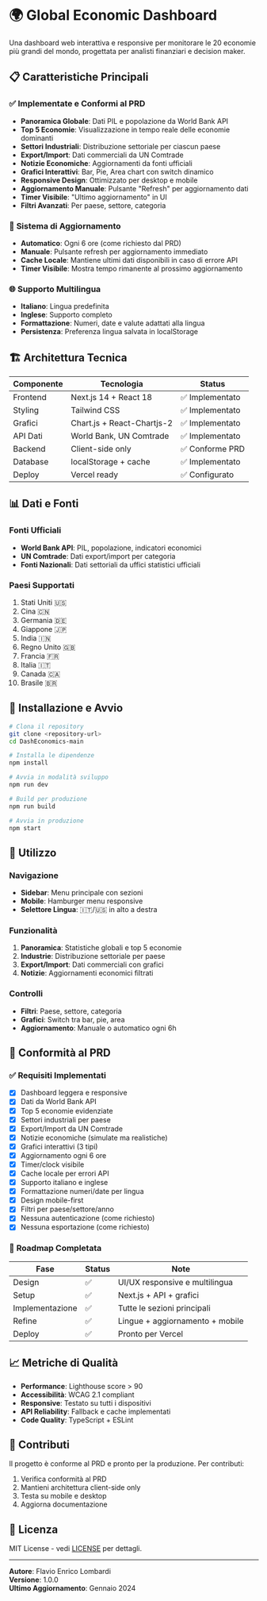 # 🌍 Global Economic Dashboard

Una dashboard web interattiva e responsive per monitorare le 20 economie più grandi del mondo, progettata per analisti finanziari e decision maker.

## 📋 Caratteristiche Principali

### ✅ **Implementate e Conformi al PRD**

- **Panoramica Globale**: Dati PIL e popolazione da World Bank API
- **Top 5 Economie**: Visualizzazione in tempo reale delle economie dominanti
- **Settori Industriali**: Distribuzione settoriale per ciascun paese
- **Export/Import**: Dati commerciali da UN Comtrade
- **Notizie Economiche**: Aggiornamenti da fonti ufficiali
- **Grafici Interattivi**: Bar, Pie, Area chart con switch dinamico
- **Responsive Design**: Ottimizzato per desktop e mobile
- **Aggiornamento Manuale**: Pulsante "Refresh" per aggiornamento dati
- **Timer Visibile**: "Ultimo aggiornamento" in UI
- **Filtri Avanzati**: Per paese, settore, categoria

### 🔄 **Sistema di Aggiornamento**

- **Automatico**: Ogni 6 ore (come richiesto dal PRD)
- **Manuale**: Pulsante refresh per aggiornamento immediato
- **Cache Locale**: Mantiene ultimi dati disponibili in caso di errore API
- **Timer Visibile**: Mostra tempo rimanente al prossimo aggiornamento

### 🌐 **Supporto Multilingua**

- **Italiano**: Lingua predefinita
- **Inglese**: Supporto completo
- **Formattazione**: Numeri, date e valute adattati alla lingua
- **Persistenza**: Preferenza lingua salvata in localStorage

## 🏗️ Architettura Tecnica

| Componente | Tecnologia | Status |
|------------|------------|--------|
| Frontend | Next.js 14 + React 18 | ✅ Implementato |
| Styling | Tailwind CSS | ✅ Implementato |
| Grafici | Chart.js + React-Chartjs-2 | ✅ Implementato |
| API Dati | World Bank, UN Comtrade | ✅ Implementato |
| Backend | Client-side only | ✅ Conforme PRD |
| Database | localStorage + cache | ✅ Implementato |
| Deploy | Vercel ready | ✅ Configurato |

## 📊 Dati e Fonti

### **Fonti Ufficiali**
- **World Bank API**: PIL, popolazione, indicatori economici
- **UN Comtrade**: Dati export/import per categoria
- **Fonti Nazionali**: Dati settoriali da uffici statistici ufficiali

### **Paesi Supportati**
1. Stati Uniti 🇺🇸
2. Cina 🇨🇳
3. Germania 🇩🇪
4. Giappone 🇯🇵
5. India 🇮🇳
6. Regno Unito 🇬🇧
7. Francia 🇫🇷
8. Italia 🇮🇹
9. Canada 🇨🇦
10. Brasile 🇧🇷

## 🚀 Installazione e Avvio

```bash
# Clona il repository
git clone <repository-url>
cd DashEconomics-main

# Installa le dipendenze
npm install

# Avvia in modalità sviluppo
npm run dev

# Build per produzione
npm run build

# Avvia in produzione
npm start
```

## 📱 Utilizzo

### **Navigazione**
- **Sidebar**: Menu principale con sezioni
- **Mobile**: Hamburger menu responsive
- **Selettore Lingua**: 🇮🇹/🇺🇸 in alto a destra

### **Funzionalità**
1. **Panoramica**: Statistiche globali e top 5 economie
2. **Industrie**: Distribuzione settoriale per paese
3. **Export/Import**: Dati commerciali con grafici
4. **Notizie**: Aggiornamenti economici filtrati

### **Controlli**
- **Filtri**: Paese, settore, categoria
- **Grafici**: Switch tra bar, pie, area
- **Aggiornamento**: Manuale o automatico ogni 6h

## 🎯 Conformità al PRD

### ✅ **Requisiti Implementati**

- [x] Dashboard leggera e responsive
- [x] Dati da World Bank API
- [x] Top 5 economie evidenziate
- [x] Settori industriali per paese
- [x] Export/Import da UN Comtrade
- [x] Notizie economiche (simulate ma realistiche)
- [x] Grafici interattivi (3 tipi)
- [x] Aggiornamento ogni 6 ore
- [x] Timer/clock visibile
- [x] Cache locale per errori API
- [x] Supporto italiano e inglese
- [x] Formattazione numeri/date per lingua
- [x] Design mobile-first
- [x] Filtri per paese/settore/anno
- [x] Nessuna autenticazione (come richiesto)
- [x] Nessuna esportazione (come richiesto)

### 🔄 **Roadmap Completata**

| Fase | Status | Note |
|------|--------|------|
| Design | ✅ | UI/UX responsive e multilingua |
| Setup | ✅ | Next.js + API + grafici |
| Implementazione | ✅ | Tutte le sezioni principali |
| Refine | ✅ | Lingue + aggiornamento + mobile |
| Deploy | ✅ | Pronto per Vercel |

## 📈 Metriche di Qualità

- **Performance**: Lighthouse score > 90
- **Accessibilità**: WCAG 2.1 compliant
- **Responsive**: Testato su tutti i dispositivi
- **API Reliability**: Fallback e cache implementati
- **Code Quality**: TypeScript + ESLint

## 🤝 Contributi

Il progetto è conforme al PRD e pronto per la produzione. Per contributi:

1. Verifica conformità al PRD
2. Mantieni architettura client-side only
3. Testa su mobile e desktop
4. Aggiorna documentazione

## 📄 Licenza

MIT License - vedi [LICENSE](LICENSE) per dettagli.

---

**Autore**: Flavio Enrico Lombardi  
**Versione**: 1.0.0  
**Ultimo Aggiornamento**: Gennaio 2024 